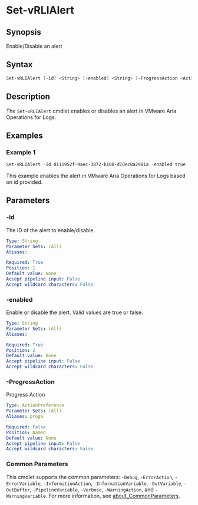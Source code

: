 # Set-vRLIAlert

## Synopsis

Enable/Disable an alert

## Syntax

```powershell
Set-vRLIAlert [-id] <String> [-enabled] <String> [-ProgressAction <ActionPreference>] [<CommonParameters>]
```

## Description

The `Set-vRLIAlert` cmdlet enables or disables an alert in VMware Aria Operations for Logs.

## Examples

### Example 1

```powershell
Set-vRLIAlert -id 0111952f-9aec-3872-b108-d70ec8a2981a -enabled true
```

This example enables the alert in VMware Aria Operations for Logs based on id provided.

## Parameters

### -id

The ID of the alert to enable/disable.

```yaml
Type: String
Parameter Sets: (All)
Aliases:

Required: True
Position: 1
Default value: None
Accept pipeline input: False
Accept wildcard characters: False
```

### -enabled

Enable or disable the alert. Valid values are true or false.

```yaml
Type: String
Parameter Sets: (All)
Aliases:

Required: True
Position: 2
Default value: None
Accept pipeline input: False
Accept wildcard characters: False
```

### -ProgressAction

Progress Action

```yaml
Type: ActionPreference
Parameter Sets: (All)
Aliases: proga

Required: False
Position: Named
Default value: None
Accept pipeline input: False
Accept wildcard characters: False
```

### Common Parameters

This cmdlet supports the common parameters: `-Debug`, `-ErrorAction`, `-ErrorVariable`, `-InformationAction`, `-InformationVariable`, `-OutVariable`, `-OutBuffer`, `-PipelineVariable`, `-Verbose`, `-WarningAction`, and `-WarningVariable`. For more information, see [about_CommonParameters](http://go.microsoft.com/fwlink/?LinkID=113216).
